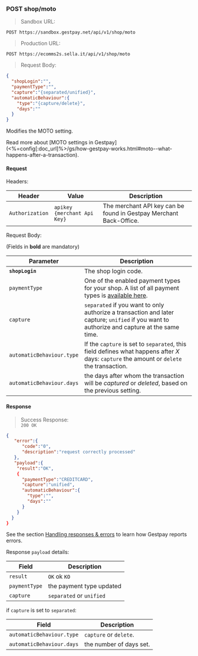 ### POST shop/moto

> Sandbox URL:

```
POST https://sandbox.gestpay.net/api/v1/shop/moto
```


> Production URL: 

```
POST https://ecomms2s.sella.it/api/v1/shop/moto
```


> Request Body: 

```json
{
  "shopLogin":"",
  "paymentType":"",
  "capture":"{separated/unified}",
  "automaticBehaviour":{
    "type":"{capture/delete}",
    "days":""
  }
}
```

Modifies the MOTO setting. 

Read more about [MOTO settings in Gestpay](<%=config[:doc_url]%>/gs/how-gestpay-works.html#moto--what-happens-after-a-transaction). 

#### Request 

Headers: 

| Header          | Value                         | Description                                                        |
| --------------- | ----------------------------- | ------------------------------------------------------------------ |
| `Authorization` | `apikey {merchant Api Key}` | The merchant API key can be found in Gestpay Merchant Back-Office. |

Request Body: 

(Fields in **bold** are mandatory)

| Parameter | Description | 
| --------- | ----------- | 
| **`shopLogin`** | The shop login code.
| `paymentType` | One of the enabled payment types for your shop. A list of all payment types is [available here](#payment-type-codes). 
| `capture` | `separated` if you want to only authorize a transaction and later capture; `unified` if you want to authorize and capture at the same time. 
| `automaticBehaviour.type` | If the `capture` is set to `separated`, this field defines what happens after _X_ days:   `capture` the amount or `delete` the transaction.
| `automaticBehaviour.days` | the days after whom the transaction will be _captured_ or _deleted_, based on the previous setting. 

#### Response 

> Success Response:<br>
> `200 OK`

```json
{
   "error":{  
      "code":"0",
      "description":"request correctly processed"
   },
   "payload":{
    "result":"OK",
    {
      "paymentType":"CREDITCARD",
      "capture":"unified",
      "automaticBehaviour":{
        "type":"",
        "days":""
      }
    }
  }
}
```

See the section [Handling responses & errors](#handling-responses-amp-errors) to learn how Gestpay reports errors.

Response `payload` details:


| Field          | Description 
| -------------- | -----------
| `result` | `OK` ok `KO`
| `paymentType` | the payment type updated 
| `capture` | `separated` or `unified`

if `capture` is set to `separated`: 

| Field          | Description 
| -------------- | -----------
| `automaticBehaviour.type` |  `capture` or `delete`.
| `automaticBehaviour.days` | the number of days set.
